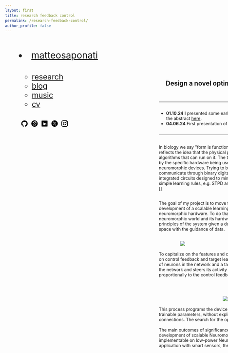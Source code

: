 ```yaml
---
layout: first
title: research feedback control
permalink: /research-feedback-control/
author_profile: false
---
```


<style>
  /* Default styles for desktop */
  .wrapper {
    display: flex;
    flex-wrap: nowrap;
    align-items: flex-start;
    justify-content: space-between;
    margin: 5px;
  }
  .left-column {
    flex: 0 0 400px;
    padding: 40px;
  }
  .right-column {
    flex: 1 0 700px;
    padding: 20px;
    display: flex;
    flex-direction: column; /* Stack children vertically */
    /*align-items: flex-end; /* Align children to the right */
  }
  .right-column img {
    width: 100%;
    height: auto;
    object-fit: cover;
  }
  
  /* Mobile styles */
  @media (max-width: 600px) {
    .wrapper {
      flex-direction: column;
    }
    .left-column, .right-column {
      max-width: 100%;
      flex-basis: 100%;
    }
    .right-column img {
      width: 100%; /* Full width */
    }
    nav ul {
      text-align: center;
    }
    nav li {
      display: inline-block;
      margin-right: 10px; /* Adjust as needed */
    }
    footer {
      margin-top: 50px;
    }
  }
</style>

<div class="wrapper">
  <!-- Left column for navigation and about text -->
  <div class="left-column">
    <nav style="font-size: 30px; margin: 0;">
    <li><a href="https://matteosaponati.github.io/">matteosaponati</a></li></nav>
    <p style="margin-bottom:1cm;"></p>
    <nav style="font-size: 25px; margin-top: 20px;">
      <ul style="list-style: none; padding: 0;">
      <ul class="link-list">
        <li><a href="https://matteosaponati.github.io/research">research</a></li>
        <li><a href="https://matteosaponati.github.io/year-archive/">blog</a></li>
        <li><a href="https://matteosaponati.github.io/music">music</a></li>
        <li><a href="/files/cv.pdf">cv</a></li>
      </ul>
      </ul>
    </nav>
    <p style="margin-bottom:1cm;"></p>
    <a href="https://github.com/matteosaponati" target="_blank"><span style="display: inline-block; vertical-align: middle; margin-left: 8px;"><img src="/images/general/github_icon.png" alt="Icon" style="width: 1.5em; height: 1.5em;"></span></a>
    <a href="https://scholar.google.com/citations?user=kF4valcAAAAJ" target="_blank"><span style="display: inline-block; vertical-align: middle; margin-left: 8px;"><img src="/images/general/scholar_icon_circle.png" alt="Icon" style="width: 1.5em; height: 1.5em;"></span></a>
    <a href="https://www.linkedin.com/in/matteosaponati/" target="_blank"><span style="display: inline-block; vertical-align: middle; margin-left: 8px;"><img src="/images/general/linkedin_icon.png" alt="Icon" style="width: 1.5em; height: 1.5em;"></span></a>  
    <a href="https://twitter.com/matteosaponati" target="_blank"><span style="display: inline-block; vertical-align: middle; margin-left: 8px;"><img src="/images/general/x_icon.png" alt="Icon" style="width: 1.5em; height: 1.5em;"></span></a>
    <a href="https://www.instagram.com/matteosaponati/" target="_blank"><span style="display: inline-block; vertical-align: middle; margin-left: 8px;"><img src="/images/general/instagram_icon.png" alt="Icon" style="width: 1.5em; height: 1.5em;"></span></a>  
  
  </div>
  <!-- Right column for the featured image -->
  <div class="right-column">
<div style="flex: 1; padding: 20px; position: relative;">
    <div style="text-align: right; padding-bottom: 10px;">

  </div>
  </div>

  <p style="font-size: 18px; margin-top: 20px;">
  <div style="text-align: center;">
    <h2>Design a novel optimization algorithm for neuromorphic devices</h2> 
  </div>
  <br>

  <hr>
  <div class="news-container">
        <ul>
            <li>
                <strong>01.10.24</strong>
                I presented some early results at the <a href="https://bernstein-network.de/bernstein-conference/" target="_blank">Bernstein 2024</a> in Frankfurt Am Main (DE). You can find the abstract <a href="https://abstracts.g-node.org/abstracts/74509039-7adb-434e-94db-748438925263" target="_blank">here</a>.
            </li>
            <li>
                <strong>04.06.24</strong>
                First presentation of the project at the <a href="https://www.icnce-2024.de" target="_blank">ICNCE Conference 2024</a> in Aachen (DE).
            </li>
        </ul>
    </div>
    <hr>
  
  <br>
  In biology we say "form is function," and in computing, we say "the hardware is the software." This reflects the idea that the physical properties and limitations of hardware significantly shape the algorithms that can run on it. The transmission, processing, and storage of information are all influenced by the specific hardware being used. In this project, I work with a specific hardware: mixed-signals neuromorphic devices. Trying to break this down, these devices combine analog units (the neurons) that communicate through binary digital events (the spikes). They are special-purpose, low-power silicon integrated circuits designed to mimic the behavior of biological neurons, with built-in computations and simple learning rules, e.g. STPD and the like.
  <a href="https://www.cell.com/neuron/abstract/S0896-6273(23)00878-4" target="_blank">[]</a>
  <br>

  The goal of my project is to move forward simple, hard-coded computations and advance the development of a scalable learning algorithm, inspired by biological processes, and compatible with neuromorphic hardware. To do that, I adapt the Machine Learning concepts of search and learning to the neuromorphic world and its hardware properties. I define the architecture and the self-organization principles of the system given a defined objective, and I let the optimizer search in the configuration space with the guidance of data. 
  <br><br>

  <div style="text-align: center;">
    <img 
    src="../images/projects/feedback-control-algorithm/network-architecture.png" 
    alt="Description of the image"
    style="display: block; margin: 0 auto; max-width: 80%; height: auto;">
  </div>

  <br>
  To capitalize on the features and characteristics of neuromorphic devices, I develop the optimizer based on control feedback and target learning. Specifically, a control systems receives the activity of a subset of neurons in the network and a target activity for these neurons. These controller computes the error of the network and steers its activity by sending feedback spikes. Each neurons adjusts its weights online proportionally to the control feedback.

   <br><br>

  <div style="text-align: center;">
    <img 
    src="../images/projects/feedback-control-algorithm/learning-rule.png" 
    alt="Description of the image"
    style="display: block; margin: 0 auto; max-width: 40%; height: auto;">
  </div>

  <br>
  This process programs the device automatically by searching the right targets and ultimately the right trainable parameters, without explicitly computing gradients, and by making use of tuned recurrent connections. The search for the optimal parameters happens online as the inputs stream into the device.
  <br><br>
  The main outcomes of significance of this project is to connect several lines of research and support the development of scalable Neuromorphic chips that are achieve high performances while being implementable on low-power Neuromorphic processors. The success of this project opens to door for application with smart sensors, the Internet-Of-Things, robotics, self-driving cars, among others.  